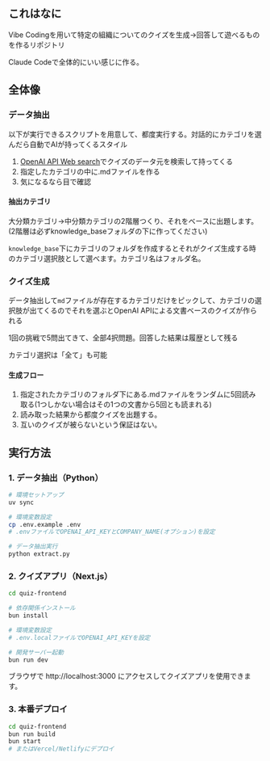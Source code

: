 ## これはなに

Vibe Codingを用いて特定の組織についてのクイズを生成→回答して遊べるものを作るリポジトリ

Claude Codeで全体的にいい感じに作る。

## 全体像

### データ抽出

以下が実行できるスクリプトを用意して、都度実行する。対話的にカテゴリを選んだら自動でAIが持ってくるスタイル

1. [OpenAI API Web search](https://platform.openai.com/docs/guides/tools-web-search?api-mode=responses)でクイズのデータ元を検索して持ってくる
2. 指定したカテゴリの中に.mdファイルを作る
3. 気になるなら目で確認

#### 抽出カテゴリ

大分類カテゴリ→中分類カテゴリの2階層つくり、それをベースに出題します。(2階層は必ずknowledge_baseフォルダの下に作ってください)

`knowledge_base`下にカテゴリのフォルダを作成するとそれがクイズ生成する時のカテゴリ選択肢として選べます。カテゴリ名はフォルダ名。


### クイズ生成

データ抽出して`md`ファイルが存在するカテゴリだけをピックして、カテゴリの選択肢が出てくるのでそれを選ぶとOpenAI APIによる文書ベースのクイズが作られる

1回の挑戦で5問出てきて、全部4択問題。回答した結果は履歴として残る

カテゴリ選択は「全て」も可能

#### 生成フロー

1. 指定されたカテゴリのフォルダ下にある.mdファイルをランダムに5回読み取る(1つしかない場合はその1つの文書から5回とも読まれる)
2. 読み取った結果から都度クイズを出題する。
3. 互いのクイズが被らないという保証はない。

## 実行方法

### 1. データ抽出（Python）

```bash
# 環境セットアップ
uv sync

# 環境変数設定
cp .env.example .env
# .envファイルでOPENAI_API_KEYとCOMPANY_NAME(オプション)を設定

# データ抽出実行
python extract.py
```

### 2. クイズアプリ（Next.js）

```bash
cd quiz-frontend

# 依存関係インストール
bun install

# 環境変数設定
# .env.localファイルでOPENAI_API_KEYを設定

# 開発サーバー起動
bun run dev
```

ブラウザで http://localhost:3000 にアクセスしてクイズアプリを使用できます。

### 3. 本番デプロイ

```bash
cd quiz-frontend
bun run build
bun start
# またはVercel/Netlifyにデプロイ
```
